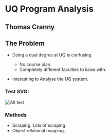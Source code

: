 # UQ Program Analysis
## Thomas Cranny



## The Problem
- Doing a dual degree at UQ is confusing.
    - No course plan.
    - Completely different faculties to liaise with.

- Interesting to Analyse the UQ system.



### Test SVG:



![Alt text](/static/presentation/images/all_scatter_trans.png)



### Methods
- Scraping. Lots of scraping.
- Object relational mapping.